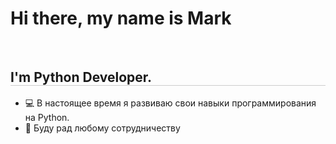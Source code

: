 # Hi there, my name is Mark
<br>
<h2 style="border-bottom: 1px solid #ccc;"><a class="im">I'm Python Developer.</b></h1>
<ul>
  <li>💻 В настоящее время я развиваю свои навыки программирования на Python.</li>
  <li>👋 Буду рад любому сотрудничеству</li>
</ul>



